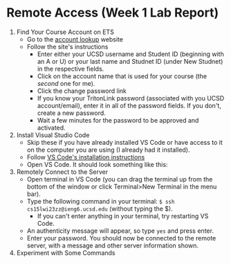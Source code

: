 # Remote Access (Week 1 Lab Report)

1. Find Your Course Account on ETS
    - Go to the [account lookup](https://sdacs.ucsd.edu/~icc/index.php) website
    - Follow the site's instructions
      - Enter either your UCSD username and Student ID (beginning with an A or U) or your last name and Studnet ID (under New Studnet) in the respective fields.
      - Click on the account name that is used for your course (the *second* one for me).
      - Click the change password link
      - If you know your TritonLink password (associated with you UCSD account/email), enter it in all of the password fields. If you don't, create a new password.
      - Wait a few minutes for the password to be approved and activated.
2. Install Visual Studio Code
    - Skip these if you have already installed VS Code or have access to it on the computer you are using (I already had it installed).
    - Follow [VS Code's installation instructions](https://code.visualstudio.com/)
    - Open VS Code. It should look something like this:
3. Remotely Connect to the Server
    - Open terminal in VS Code (you can drag the terminal up from the bottom of the window or click Terminal>New Terminal in the menu bar).
    - Type the following command in your terminal: `$ ssh cs15lwi23zz@ieng6.ucsd.edu` (without typing the $).
      - If you can't enter anything in your terminal, try restarting VS Code.
    - An authenticity message will appear, so type `yes` and press enter.
    - Enter your password. You should now be connected to the remote server, with a message and other server information shown.
4. Experiment with Some Commands

